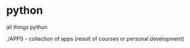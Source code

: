 # python
all things python

./APPS - collection of apps (result of courses or personal development)
